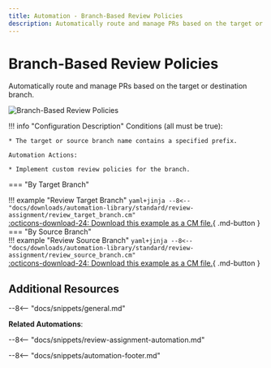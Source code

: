 ```yaml
---
title: Automation - Branch-Based Review Policies
description: Automatically route and manage PRs based on the target or destination branch.
---
```

# Branch-Based Review Policies


<!-- --8<-- [start:example]-->
Automatically route and manage PRs based on the target or destination branch.

![Branch-Based Review Policies](/automations/standard/review-assignment/review-branch/review-branch.png)

!!! info "Configuration Description"
    Conditions (all must be true):

    * The target or source branch name contains a specified prefix.

    Automation Actions:

    * Implement custom review policies for the branch.

=== "By Target Branch"
    <div class="automationExample" markdown="1">
    !!! example "Review Target Branch"
        ```yaml+jinja
        --8<-- "docs/downloads/automation-library/standard/review-assignment/review_target_branch.cm"
        ```
        <div class="result" markdown>
        <span>
        [:octicons-download-24: Download this example as a CM file.](/downloads/automation-library/standard/review-assignment/review_target_branch.cm){ .md-button }
        </span>
        </div>
    </div>
=== "By Source Branch"
    <div class="automationExample" markdown="1">
    !!! example "Review Source Branch"
        ```yaml+jinja
        --8<-- "docs/downloads/automation-library/standard/review-assignment/review_source_branch.cm"
        ```
        <div class="result" markdown>
        <span>
        [:octicons-download-24: Download this example as a CM file.](/downloads/automation-library/standard/review-assignment/review_source_branch.cm){ .md-button }
        </span>
        </div>
    </div>
<!-- --8<-- [end:example]-->

## Additional Resources

--8<-- "docs/snippets/general.md"

**Related Automations**:

--8<-- "docs/snippets/review-assignment-automation.md"

--8<-- "docs/snippets/automation-footer.md"